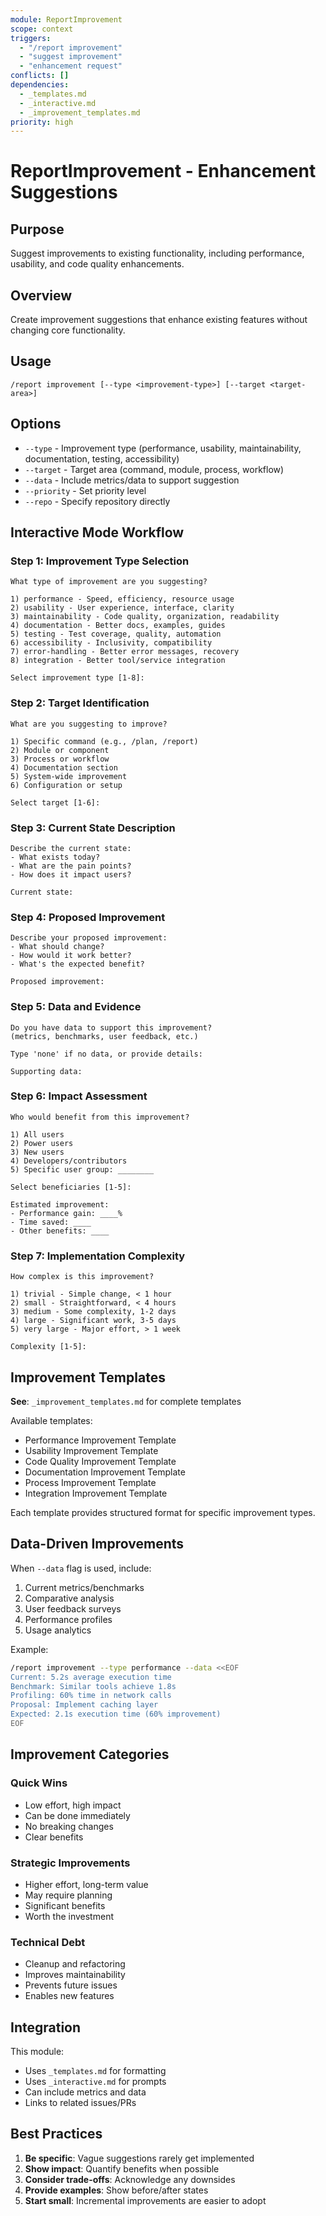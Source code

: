 ```yaml
---
module: ReportImprovement  
scope: context
triggers: 
  - "/report improvement"
  - "suggest improvement"
  - "enhancement request"
conflicts: []
dependencies:
  - _templates.md
  - _interactive.md
  - _improvement_templates.md
priority: high
---
```


# ReportImprovement - Enhancement Suggestions

## Purpose
Suggest improvements to existing functionality, including performance, usability, and code quality enhancements.

## Overview
Create improvement suggestions that enhance existing features without changing core functionality.

## Usage
```
/report improvement [--type <improvement-type>] [--target <target-area>]
```

## Options
- `--type` - Improvement type (performance, usability, maintainability, documentation, testing, accessibility)
- `--target` - Target area (command, module, process, workflow)
- `--data` - Include metrics/data to support suggestion
- `--priority` - Set priority level
- `--repo` - Specify repository directly

## Interactive Mode Workflow

### Step 1: Improvement Type Selection
```
What type of improvement are you suggesting?

1) performance - Speed, efficiency, resource usage
2) usability - User experience, interface, clarity
3) maintainability - Code quality, organization, readability
4) documentation - Better docs, examples, guides
5) testing - Test coverage, quality, automation
6) accessibility - Inclusivity, compatibility
7) error-handling - Better error messages, recovery
8) integration - Better tool/service integration

Select improvement type [1-8]: 
```

### Step 2: Target Identification
```
What are you suggesting to improve?

1) Specific command (e.g., /plan, /report)
2) Module or component
3) Process or workflow
4) Documentation section
5) System-wide improvement
6) Configuration or setup

Select target [1-6]: 
```

### Step 3: Current State Description
```
Describe the current state:
- What exists today?
- What are the pain points?
- How does it impact users?

Current state: 
```

### Step 4: Proposed Improvement
```
Describe your proposed improvement:
- What should change?
- How would it work better?
- What's the expected benefit?

Proposed improvement: 
```

### Step 5: Data and Evidence
```
Do you have data to support this improvement?
(metrics, benchmarks, user feedback, etc.)

Type 'none' if no data, or provide details:

Supporting data: 
```

### Step 6: Impact Assessment
```
Who would benefit from this improvement?

1) All users
2) Power users
3) New users
4) Developers/contributors
5) Specific user group: ________

Select beneficiaries [1-5]: 

Estimated improvement:
- Performance gain: ____%
- Time saved: ____
- Other benefits: ____
```

### Step 7: Implementation Complexity
```
How complex is this improvement?

1) trivial - Simple change, < 1 hour
2) small - Straightforward, < 4 hours
3) medium - Some complexity, 1-2 days
4) large - Significant work, 3-5 days
5) very large - Major effort, > 1 week

Complexity [1-5]: 
```

## Improvement Templates

**See**: `_improvement_templates.md` for complete templates

Available templates:
- Performance Improvement Template
- Usability Improvement Template
- Code Quality Improvement Template
- Documentation Improvement Template
- Process Improvement Template
- Integration Improvement Template

Each template provides structured format for specific improvement types.

## Data-Driven Improvements

When `--data` flag is used, include:
1. Current metrics/benchmarks
2. Comparative analysis
3. User feedback surveys
4. Performance profiles
5. Usage analytics

Example:
```bash
/report improvement --type performance --data <<EOF
Current: 5.2s average execution time
Benchmark: Similar tools achieve 1.8s
Profiling: 60% time in network calls
Proposal: Implement caching layer
Expected: 2.1s execution time (60% improvement)
EOF
```

## Improvement Categories

### Quick Wins
- Low effort, high impact
- Can be done immediately
- No breaking changes
- Clear benefits

### Strategic Improvements
- Higher effort, long-term value
- May require planning
- Significant benefits
- Worth the investment

### Technical Debt
- Cleanup and refactoring
- Improves maintainability
- Prevents future issues
- Enables new features

## Integration

This module:
- Uses `_templates.md` for formatting
- Uses `_interactive.md` for prompts
- Can include metrics and data
- Links to related issues/PRs

## Best Practices

1. **Be specific**: Vague suggestions rarely get implemented
2. **Show impact**: Quantify benefits when possible
3. **Consider trade-offs**: Acknowledge any downsides
4. **Provide examples**: Show before/after states
5. **Start small**: Incremental improvements are easier to adopt